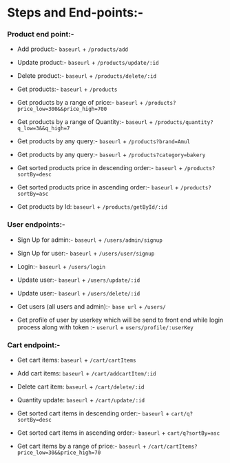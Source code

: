 # Steps and End-points:-

### Product end point:- 

  - Add product:- `baseurl` + `/products/add`

  - Update product:- `baseurl` + `/products/update/:id`
  - Delete product:- `baseurl` + `/products/delete/:id`

  - Get products:-  `baseurl` + `/products`

  - Get products by a range of price:- `baseurl` + `/products?price_low=300&&price_high=700`
  - Get products by a range of Quantity:- `baseurl` + `/products/quantity?q_low=3&&q_high=7`

  - Get products by any query:- `baseurl` + `/products?brand=Amul` 
  - Get products by any query:- `baseurl` + `/products?category=bakery` 

  - Get sorted products price in descending order:-  `baseurl` + `/products?sortBy=desc`
  - Get sorted products price in ascending order:-  `baseurl` + `/products?sortBy=asc`

  - Get products by Id: `baseurl` + `/products/getById/:id`


### User endpoints:-

  - Sign Up for admin:- `baseurl` + `/users/admin/signup`
  - Sign Up for user:- `baseurl` + `/users/user/signup`

  - Login:- `baseurl` + `/users/login`

  - Update user:- `baseurl` + `/users/update/:id`
  - Update user:- `baseurl` + `/users/delete/:id`

  - Get users (all users and admin):- `base url` + `/users/`
  - Get profile of user by userkey which will be send to front end while login process along with token :- `userurl` + `users/profile/:userKey`

### Cart endpoint:- 
  - Get cart items: `baseurl` + `/cart/cartItems`
  - Add cart items: `baseurl` + `/cart/addcartItem/:id`

  - Delete cart item: `baseurl` + `/cart/delete/:id`
  - Quantity update: `baseurl` + `/cart/update/:id`

  - Get sorted cart items in descending order:-  `baseurl` + `cart/q?sortBy=desc`
  - Get sorted cart items in ascending order:-  `baseurl` + `cart/q?sortBy=asc`
  
  - Get cart items by a range of price:- `baseurl` + `/cart/cartItems?price_low=30&&price_high=70`